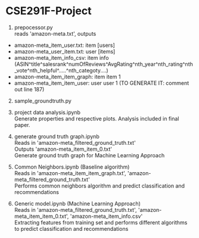 # CSE291F-Project

1. prepocessor.py
<br />reads 'amazon-meta.txt', outputs
- amazon-meta_item_user.txt: item [users]
- amazon-meta_user_item.txt: user [items]
- amazon-meta_item_info_csv: item info (ASIN^title^salesrank^numOfReviews^AvgRating^nth_year^nth_rating^nth_vote^nth_helpful^.....^nth_categoty....)
- amazon-meta_item_item_graph: item item 1
- amazon-meta_item_item_user: user user 1  (TO GENERATE IT: comment out line 187)

2. sample_groundtruth.py

3. project data analysis.ipynb
<br />Generate properties and respective plots. Analysis included in final paper.

4. generate ground truth graph.ipynb
<br />Reads in 'amazon-meta_filtered_ground_truth.txt'
<br />Outputs 'amazon-meta_item_item_0.txt' 
<br />Generate ground truth graph for Machine Learning Approach

5. Common Neighbors.ipynb (Baseline algorithm)
<br />Reads in 'amazon-meta_item_item_graph.txt', 'amazon-meta_filtered_ground_truth.txt'
<br />Performs common neighbors algorithm and predict classification and recommendations

6. Generic model.ipynb (Machine Learning Approach)
<br />Reads in 'amazon-meta_filtered_ground_truth.txt', 'amazon-meta_item_item_0.txt', 'amazon-meta_item_info.csv'
<br />Extracting features from training set and performs different algorithms to predict classification and recommendations


